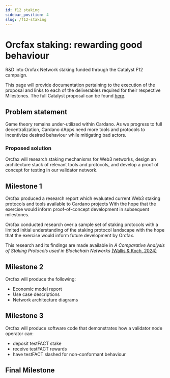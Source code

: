 ```yaml
---
id: f12 staking
sidebar_position: 4
slug: /f12-staking
---
```


# Orcfax staking: rewarding good behaviour

R&D into Orxfax Network staking funded through the Catalyst F12 campaign.

This page will provide documentation pertaining to the execution of the proposal
and links to each of the deliverables required for their respective Milestones.
The full Catalyst proposal can be found [here][cat-1].

[cat-1]:
    https://projectcatalyst.io/funds/12/f12-cardano-use-cases-concept/orcfax-staking-rewarding-good-behaviour

## Problem statement

Game theory remains under-utilized within Cardano. As we progress to full
decentralization, Cardano dApps need more tools and protocols to incentivize
desired behaviour while mitigating bad actors.

### Proposed solution

Orcfax will research staking mechanisms for Web3 networks, design an
architecture stack of relevant tools and protocols, and develop a proof of
concept for testing in our validator network.

## Milestone 1

Orcfax produced a research report which evaluated current Web3 staking protocols
and tools available to Cardano projects With the hope that the exercise would
inform proof-of-concept development in subsequent milestones.

Orcfax conducted research over a sample set of staking protocols with a limited
initial understanding of the staking protocol landscape with the hope that the
exercise would inform future development by Orcfax.

This research and its findings are made available in _A Comparative Analysis of
Staking Protocols used in Blockchain Networks_ [(Wallis &
Koch, 2024)][staking-paper]

[staking-paper]: ./wallis-koch--2024--a-comparative-analysis-staking.md

## Milestone 2

Orcfax will produce the following:

-   Economic model report
-   Use case descriptions
-   Network architecture diagrams

## Milestone 3

Orcfax will produce software code that demonstrates how a validator node
operator can:

-   deposit testFACT stake
-   receive testFACT rewards
-   have testFACT slashed for non-conformant behaviour

## Final Milestone
